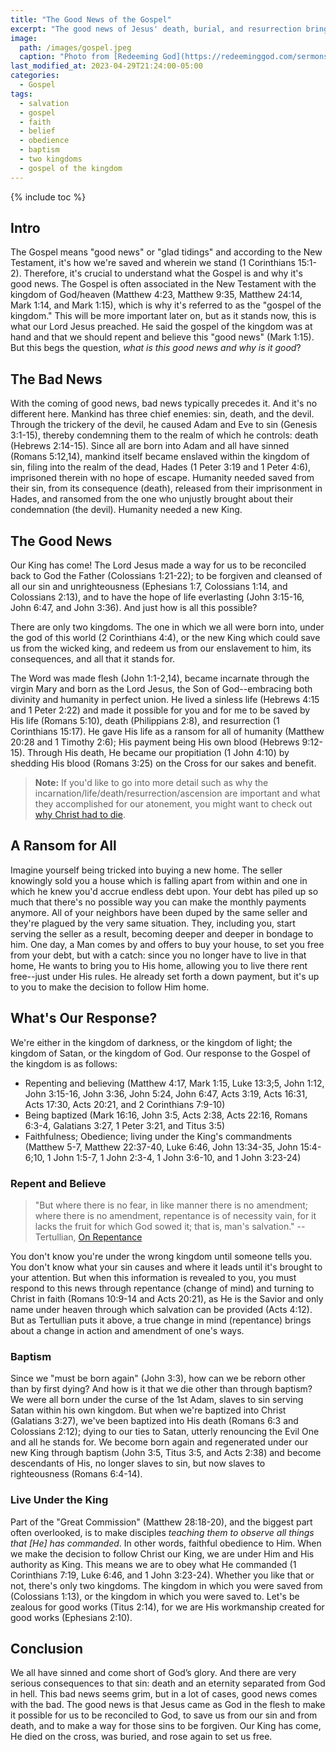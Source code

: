 ```yaml
---
title: "The Good News of the Gospel"
excerpt: "The good news of Jesus' death, burial, and resurrection brings salvation to all who believe and trust in Him."
image: 
  path: /images/gospel.jpeg
  caption: "Photo from [Redeeming God](https://redeeminggod.com/sermons/miscellaneous/what-is-the-gospel/)"
last_modified_at: 2023-04-29T21:24:00-05:00
categories:
  - Gospel
tags: 
  - salvation
  - gospel
  - faith
  - belief
  - obedience
  - baptism
  - two kingdoms
  - gospel of the kingdom
---
```


{% include toc %}

## Intro
The Gospel means "good news" or "glad tidings" and according to the New Testament, it's how we're saved and wherein we stand (1 Corinthians 15:1-2). Therefore, it's crucial to understand what the Gospel is and why it's good news. The Gospel is often associated in the New Testament with the kingdom of God/heaven (Matthew 4:23, Matthew 9:35, Matthew 24:14, Mark 1:14, and Mark 1:15), which is why it's referred to as the "gospel of the kingdom." This will be more important later on, but as it stands now, this is what our Lord Jesus preached. He said the gospel of the kingdom was at hand and that we should repent and believe this "good news" (Mark 1:15). But this begs the question, *what is this good news and why is it good*? 

## The Bad News
With the coming of good news, bad news typically precedes it. And it's no different here. Mankind has three chief enemies: sin, death, and the devil. Through the trickery of the devil, he caused Adam and Eve to sin (Genesis 3:1-15), thereby condemning them to the realm of which he controls: death (Hebrews 2:14-15). Since all are born into Adam and all have sinned (Romans 5:12,14), mankind itself became enslaved within the kingdom of sin, filing into the realm of the dead, Hades (1 Peter 3:19 and 1 Peter 4:6), imprisoned therein with no hope of escape. Humanity needed saved from their sin, from its consequence (death), released from their imprisonment in Hades, and ransomed from the one who unjustly brought about their condemnation (the devil). Humanity needed a new King.

## The Good News
Our King has come! The Lord Jesus made a way for us to be reconciled back to God the Father (Colossians 1:21-22); to be forgiven and cleansed of all our sin and unrighteousness (Ephesians 1:7, Colossians 1:14, and Colossians 2:13), and to have the hope of life everlasting (John 3:15-16, John 6:47, and John 3:36). And just how is all this possible?

There are only two kingdoms. The one in which we all were born into, under the god of this world (2 Corinthians 4:4), or the new King which could save us from the wicked king, and redeem us from our enslavement to him, its consequences, and all that it stands for.

The Word was made flesh (John 1:1-2,14), became incarnate through the virgin Mary and born as the Lord Jesus, the Son of God--embracing both divinity and humanity in perfect union. He lived a sinless life (Hebrews 4:15 and 1 Peter 2:22) and made it possible for you and for me to be saved by His life (Romans 5:10), death (Philippians 2:8), and resurrection (1 Corinthians 15:17). He gave His life as a ransom for all of humanity (Matthew 20:28 and 1 Timothy 2:6); His payment being His own blood (Hebrews 9:12-15). Through His death, He became our propitiation (1 John 4:10) by shedding His blood (Romans 3:25) on the Cross for our sakes and benefit.

> **Note:** If you'd like to go into more detail such as why the incarnation/life/death/resurrection/ascension are important and what they accomplished for our atonement, you might want to check out [why Christ had to die](https://www.exagora.me/atonement/the-atonement-why-did-jesus-die/).

## A Ransom for All
Imagine yourself being tricked into buying a new home. The seller knowingly sold you a house which is falling apart from within and one in which he knew you'd accrue endless debt upon. Your debt has piled up so much that there's no possible way you can make the monthly payments anymore. All of your neighbors have been duped by the same seller and they're plagued by the very same situation. They, including you, start serving the seller as a result, becoming deeper and deeper in bondage to him. One day, a Man comes by and offers to buy your house, to set you free from your debt, but with a catch: since you no longer have to live in that home, He wants to bring you to His home, allowing you to live there rent free--just under His rules. He already set forth a down payment, but it's up to you to make the decision to follow Him home.   

## What's Our Response? 
We're either in the kingdom of darkness, or the kingdom of light; the kingdom of Satan, or the kingdom of God. Our response to the Gospel of the kingdom is as follows:

* Repenting and believing (Matthew 4:17, Mark 1:15, Luke 13:3;5, John 1:12, John 3:15-16, John 3:36, John 5:24, John 6:47, Acts 3:19, Acts 16:31, Acts 17:30, Acts 20:21, and 2 Corinthians 7:9-10)
* Being baptized (Mark 16:16, John 3:5, Acts 2:38, Acts 22:16, Romans 6:3-4, Galatians 3:27, 1 Peter 3:21, and Titus 3:5)
* Faithfulness; Obedience; living under the King's commandments (Matthew 5-7, Matthew 22:37-40, Luke 6:46, John 13:34-35, John 15:4-6;10, 1 John 1:5-7, 1 John 2:3-4, 1 John 3:6-10, and 1 John 3:23-24)

### Repent and Believe
> "But where there is no fear, in like manner there is no amendment; where there is no amendment, repentance is of necessity vain, for it lacks the fruit for which God sowed it; that is, man's salvation." -- Tertullian, [On Repentance](https://www.earlychristianwritings.com/text/tertullian20.html)

You don't know you're under the wrong kingdom until someone tells you. You don't know what your sin causes and where it leads until it's brought to your attention. But when this information is revealed to you, you must respond to this news through repentance (change of mind) and turning to Christ in faith (Romans 10:9-14 and Acts 20:21), as He is the Savior and only name under heaven through which salvation can be provided (Acts 4:12). But as Tertullian puts it above, a true change in mind (repentance) brings about a change in action and amendment of one's ways.

### Baptism
Since we "must be born again" (John 3:3), how can we be reborn other than by first dying? And how is it that we die other than through baptism? We were all born under the curse of the 1st Adam, slaves to sin serving Satan within his own kingdom. But when we're baptized into Christ (Galatians 3:27), we've been baptized into His death (Romans 6:3 and Colossians 2:12); dying to our ties to Satan, utterly renouncing the Evil One and all he stands for. We become born again and regenerated under our new King through baptism (John 3:5, Titus 3:5, and Acts 2:38) and become descendants of His, no longer slaves to sin, but now slaves to righteousness (Romans 6:4-14). 

### Live Under the King
Part of the "Great Commission" (Matthew 28:18-20), and the biggest part often overlooked, is to make disciples *teaching them to observe all things that [He] has commanded*. In other words, faithful obedience to Him. When we make the decision to follow Christ our King, we are under Him and His authority as King. This means we are to obey what He commanded (1 Corinthians 7:19, Luke 6:46, and 1 John 3:23-24). Whether you like that or not, there's only two kingdoms. The kingdom in which you were saved from (Colossians 1:13), or the kingdom in which you were saved to. Let's be zealous for good works (Titus 2:14), for we are His workmanship created for good works (Ephesians 2:10).

## Conclusion
We all have sinned and come short of God’s glory. And there are very serious consequences to that sin: death and an eternity separated from God in hell. This bad news seems grim, but in a lot of cases, good news comes with the bad. The good news is that Jesus came as God in the flesh to make it possible for us to be reconciled to God, to save us from our sin and from death, and to make a way for those sins to be forgiven. Our King has come, He died on the cross, was buried, and rose again to set us free.   

<script src='https://www.blueletterbible.org/assets-v3/scripts/blbToolTip/BLB_ScriptTagger-min.js' type='text/javascript'></script>
<script type='text/javascript'>
BLB.Tagger.Translation = 'NKJV';
BLB.Tagger.HyperLinks = 'all'; 
BLB.Tagger.HideTanslationAbbrev = false;
BLB.Tagger.TargetNewWindow = true;
BLB.Tagger.Style = 'par'; 
BLB.Tagger.NoSearchTagNames = '';
BLB.Tagger.NoSearchClassNames = 'noTag doNotTag'; 
</script>

